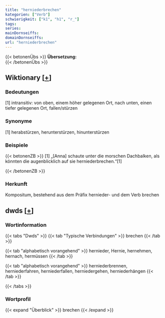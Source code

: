 ```yaml
---
title: "herniederbrechen"
kategorien: ["Verb"]
schwierigkeit: ["k1", "h1", "r_"]
tags:
series:
mainDornseiffs:
domainDornseiffs:
url: "herniederbrechen"
---
```


{{< betonenÜbs >}}
**Übersetzung:**  
{{< /betonenÜbs >}}

## Wiktionary [[+](https://de.wiktionary.org/wiki/herniederbrechen)]

### Bedeutungen
[1] intransitiv: von oben, einem höher gelegenen Ort, nach unten, einen tiefer gelegenen Ort, fallen/stürzen  

### Synonyme
[1] herabstürzen, herunterstürzen, hinunterstürzen  

### Beispiele
{{< betonenZB >}}
[1] „[Anna] schaute unter die morschen Dachbalken, als könnten die augenblicklich auf sie herniederbrechen.“[1]  

{{< /betonenZB >}}
### Herkunft
Kompositum, bestehend aus dem Präfix hernieder- und dem Verb brechen  



## dwds [[+](https://www.dwds.de/wb/herniederbrechen)]

### Wortinformation
{{< tabs "Dwds" >}}
{{< tab "Typische Verbindungen" >}}
brechen
{{< /tab >}}

{{< tab "alphabetisch vorangehend" >}}
hernieder, Hernie, hernehmen, hernach, hermüssen
{{< /tab >}}

{{< tab "alphabetisch vorangehend" >}}
herniederbrennen, herniederfahren, herniederfallen, herniedergehen, herniederhängen
{{< /tab >}}

{{< /tabs >}}

### Wortprofil
{{< expand "Überblick" >}} brechen {{< /expand >}}

